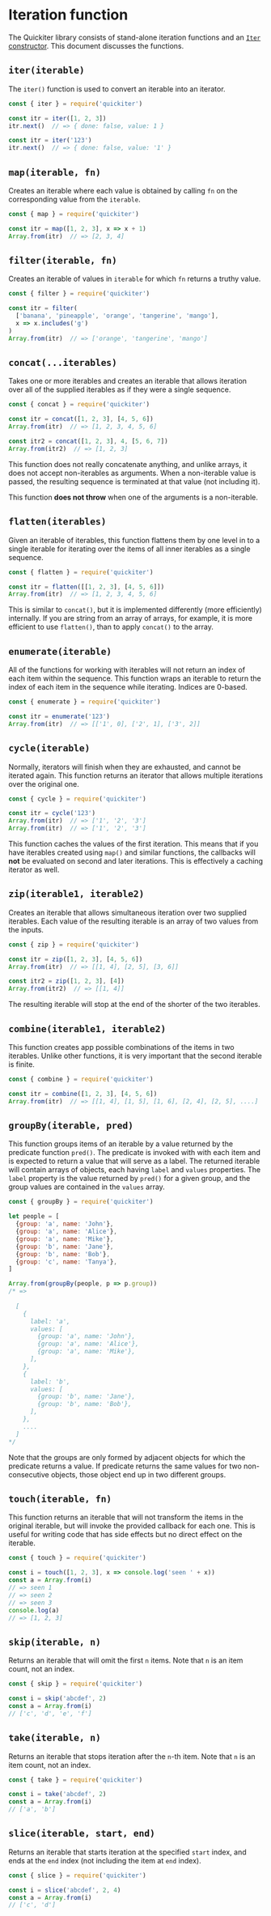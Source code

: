 # Iteration function

The Quickiter library consists of stand-alone iteration functions and an 
[`Iter` constructor](./iter.md). This document discusses the functions.

## `iter(iterable)`

The `iter()` function is used to convert an iterable into an iterator.

```javascript
const { iter } = require('quickiter')

const itr = iter([1, 2, 3])
itr.next()  // => { done: false, value: 1 }

const itr = iter('123')
itr.next()  // => { done: false, value: '1' }
```

## `map(iterable, fn)`

Creates an iterable where each value is obtained by calling `fn` on the 
corresponding value from the `iterable`.

```javascript
const { map } = require('quickiter')

const itr = map([1, 2, 3], x => x + 1)
Array.from(itr)  // => [2, 3, 4]
```

## `filter(iterable, fn)`

Creates an iterable of values in `iterable` for which `fn` returns a truthy 
value.

```javascript
const { filter } = require('quickiter')

const itr = filter(
  ['banana', 'pineapple', 'orange', 'tangerine', 'mango'],
  x => x.includes('g')
)
Array.from(itr)  // => ['orange', 'tangerine', 'mango']
```

## `concat(...iterables)`

Takes one or more iterables and creates an iterable that allows iteration 
over all of the supplied iterables as if they were a single sequence.

```javascript
const { concat } = require('quickiter')

const itr = concat([1, 2, 3], [4, 5, 6])
Array.from(itr)  // => [1, 2, 3, 4, 5, 6]

const itr2 = concat([1, 2, 3], 4, [5, 6, 7])
Array.from(itr2)  // => [1, 2, 3]
```

This function does not really concatenate anything, and unlike arrays, it 
does not accept non-iterables as arguments. When a non-iterable value is 
passed, the resulting sequence is terminated at that value (not including it).

This function **does not throw** when one of the arguments is a non-iterable.

## `flatten(iterables)`

Given an iterable of iterables, this function flattens them by one level in
to a single iterable for iterating over the items of all inner iterables as a 
single sequence.

```javascript
const { flatten } = require('quickiter')

const itr = flatten([[1, 2, 3], [4, 5, 6]])
Array.from(itr)  // => [1, 2, 3, 4, 5, 6]
```

This is similar to `concat()`, but it is implemented differently (more 
efficiently) internally. If you are string from an array of arrays, for example,
it is more efficient to use `flatten()`, than to apply `concat()` to the array.

## `enumerate(iterable)`

All of the functions for working with iterables will not return an index of
each item within the sequence. This function wraps an iterable to return the
index of each item in the sequence while iterating. Indices are 0-based.

```javascript
const { enumerate } = require('quickiter')

const itr = enumerate('123')
Array.from(itr)  // => [['1', 0], ['2', 1], ['3', 2]]
```

## `cycle(iterable)`

Normally, iterators will finish when they are exhausted, and cannot be
iterated again. This function returns an iterator that allows multiple
iterations over the original one.

```javascript
const { cycle } = require('quickiter')

const itr = cycle('123')
Array.from(itr)  // => ['1', '2', '3']
Array.from(itr)  // => ['1', '2', '3']
```

This function caches the values of the first iteration. This means that if
you have iterables created using `map()` and similar functions, the callbacks
will **not** be evaluated on second and later iterations. This is effectively
a caching iterator as well.

## `zip(iterable1, iterable2)`

Creates an iterable that allows simultaneous iteration over two supplied 
iterables. Each value of the resulting iterable is an array of two values 
from the  inputs.

```javascript
const { zip } = require('quickiter')

const itr = zip([1, 2, 3], [4, 5, 6])
Array.from(itr)  // => [[1, 4], [2, 5], [3, 6]]

const itr2 = zip([1, 2, 3], [4])
Array.from(itr2)  // => [[1, 4]]
```

The resulting iterable will stop at the end of the shorter of the two 
iterables.

## `combine(iterable1, iterable2)`

This function creates app possible combinations of the items in two iterables.
Unlike other functions, it is very important that the second iterable is finite.

```javascript
const { combine } = require('quickiter')

const itr = combine([1, 2, 3], [4, 5, 6])
Array.from(itr)  // => [[1, 4], [1, 5], [1, 6], [2, 4], [2, 5], ....]
```

## `groupBy(iterable, pred)`

This function groups items of an iterable by a value returned by the
predicate function `pred()`. The predicate is invoked with with each item and
is expected to return a value that will serve as a label. The returned iterable 
will contain arrays of objects, each having `label` and `values` properties. 
The `label` property is the value returned by `pred()` for a given group, and 
the group values are contained in the `values` array.

```javascript
const { groupBy } = require('quickiter')

let people = [
  {group: 'a', name: 'John'},
  {group: 'a', name: 'Alice'},
  {group: 'a', name: 'Mike'},
  {group: 'b', name: 'Jane'},
  {group: 'b', name: 'Bob'},
  {group: 'c', name: 'Tanya'},
]

Array.from(groupBy(people, p => p.group))
/* =>
  
  [
    { 
      label: 'a', 
      values: [
        {group: 'a', name: 'John'},
        {group: 'a', name: 'Alice'},
        {group: 'a', name: 'Mike'},
      ],
    },
    {
      label: 'b',
      values: [
        {group: 'b', name: 'Jane'},
        {group: 'b', name: 'Bob'},
      ],
    },
    ....
  ]
*/
```

Note that the groups are only formed by adjacent objects for which the
predicate returns a value. If predicate returns the same values for two 
non-consecutive objects, those object end up in two different groups.

## `touch(iterable, fn)`

This function returns an iterable that will not transform the items in the
original iterable, but will invoke the provided callback for each one. This
is useful for writing code that has side effects but no direct effect on the
iterable.

```javascript
const { touch } = require('quickiter')

const i = touch([1, 2, 3], x => console.log('seen ' + x))
const a = Array.from(i)
// => seen 1
// => seen 2
// => seen 3
console.log(a)
// => [1, 2, 3]
```

## `skip(iterable, n)`

Returns an iterable that will omit the first `n` items. Note that `n` is an 
item count, not an index.

```javascript
const { skip } = require('quickiter')

const i = skip('abcdef', 2)
const a = Array.from(i)
// ['c', 'd', 'e', 'f']
```

## `take(iterable, n)`

Returns an iterable that stops iteration after the `n`-th item. Note that `n` 
is an item count, not an index.

```javascript
const { take } = require('quickiter')

const i = take('abcdef', 2)
const a = Array.from(i)
// ['a', 'b']
```

## `slice(iterable, start, end)`

Returns an iterable that starts iteration at the specified `start` index, 
and ends at the `end` index (not including the item at `end` index).

```javascript
const { slice } = require('quickiter')

const i = slice('abcdef', 2, 4)
const a = Array.from(i)
// ['c', 'd']
```
